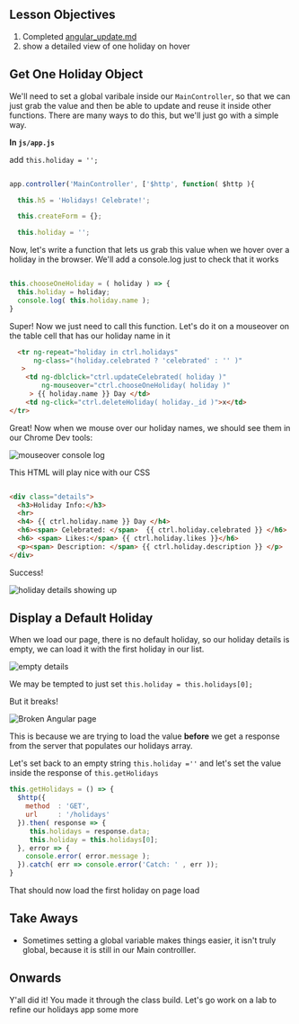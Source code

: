 ## Lesson Objectives

1. Completed [angular_update.md](angular_update.md)
1. show a detailed view of one holiday on hover

## Get One Holiday Object

We'll need to set a global varibale inside our `MainController`, so that we can just grab the value and then be able to update and reuse it inside other functions. There are many ways to do this, but we'll just go with a simple way.

**In `js/app.js`**

add `this.holiday = '';`

```js

app.controller('MainController', ['$http', function( $http ){

  this.h5 = 'Holidays! Celebrate!';

  this.createForm = {};

  this.holiday = '';

```

Now, let's write a function that lets us grab this value when we hover over a holiday in the browser. We'll add a console.log just to check that it works

```js

this.chooseOneHoliday = ( holiday ) => {
  this.holiday = holiday;
  console.log( this.holiday.name );
}
```

Super! Now we just need to call this function. Let's do it on a mouseover on the table cell that has our holiday name in it

```html
  <tr ng-repeat="holiday in ctrl.holidays"
      ng-class="(holiday.celebrated ? 'celebrated' : '' )"
   >
    <td ng-dblclick="ctrl.updateCelebrated( holiday )"
        ng-mouseover="ctrl.chooseOneHoliday( holiday )"
     > {{ holiday.name }} Day </td>
    <td ng-click="ctrl.deleteHoliday( holiday._id )">x</td>
</tr>

```

Great! Now when we mouse over our holiday names, we should see them in our Chrome Dev tools:

![mouseover console log](https://i.imgur.com/xfIbkFW.png)

This HTML will play nice with our CSS

```html

<div class="details">
  <h3>Holiday Info:</h3>
  <hr>
  <h4> {{ ctrl.holiday.name }} Day </h4>
  <h6><span> Celebrated: </span>  {{ ctrl.holiday.celebrated }} </h6>
  <h6> <span> Likes:</span> {{ ctrl.holiday.likes }}</h6>
  <p><span> Description: </span> {{ ctrl.holiday.description }} </p>
</div>

```

Success!

![holiday details showing up](https://i.imgur.com/FrkZe0u.png)

## Display a Default Holiday

When we load our page, there is no default holiday, so our holiday details is empty, we can load it with the first holiday in our list.

![empty details](https://i.imgur.com/66AZqZO.png)

We may be tempted to just set `this.holiday = this.holidays[0];`

But it breaks!

![Broken Angular page](https://i.imgur.com/LXj7MBY.png)

This is because we are trying to load the value **before** we get a response from the server that populates our holidays array.

Let's set back to an empty string `this.holiday =''` and let's set the value inside the response of `this.getHolidays`

```js
this.getHolidays = () => {
  $http({
    method  : 'GET',
    url     : '/holidays'
  }).then( response => {
     this.holidays = response.data;
     this.holiday = this.holidays[0];
  }, error => {
    console.error( error.message );
  }).catch( err => console.error('Catch: ' , err ));
}
```

That should now load the first holiday on page load

## Take Aways
- Sometimes setting a global variable makes things easier, it isn't truly global, because it is still in our Main controlller.

## Onwards

Y'all did it! You made it through the class build. Let's go work on a lab to refine our holidays app some more
